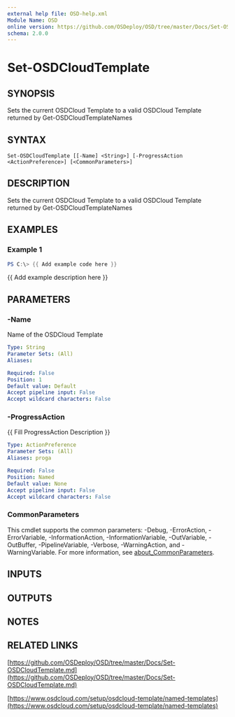 ```yaml
---
external help file: OSD-help.xml
Module Name: OSD
online version: https://github.com/OSDeploy/OSD/tree/master/Docs/Set-OSDCloudTemplate.md
schema: 2.0.0
---
```


# Set-OSDCloudTemplate

## SYNOPSIS
Sets the current OSDCloud Template to a valid OSDCloud Template returned by Get-OSDCloudTemplateNames

## SYNTAX

```
Set-OSDCloudTemplate [[-Name] <String>] [-ProgressAction <ActionPreference>] [<CommonParameters>]
```

## DESCRIPTION
Sets the current OSDCloud Template to a valid OSDCloud Template returned by Get-OSDCloudTemplateNames

## EXAMPLES

### Example 1
```powershell
PS C:\> {{ Add example code here }}
```

{{ Add example description here }}

## PARAMETERS

### -Name
Name of the OSDCloud Template

```yaml
Type: String
Parameter Sets: (All)
Aliases:

Required: False
Position: 1
Default value: Default
Accept pipeline input: False
Accept wildcard characters: False
```

### -ProgressAction
{{ Fill ProgressAction Description }}

```yaml
Type: ActionPreference
Parameter Sets: (All)
Aliases: proga

Required: False
Position: Named
Default value: None
Accept pipeline input: False
Accept wildcard characters: False
```

### CommonParameters
This cmdlet supports the common parameters: -Debug, -ErrorAction, -ErrorVariable, -InformationAction, -InformationVariable, -OutVariable, -OutBuffer, -PipelineVariable, -Verbose, -WarningAction, and -WarningVariable. For more information, see [about_CommonParameters](http://go.microsoft.com/fwlink/?LinkID=113216).

## INPUTS

## OUTPUTS

## NOTES

## RELATED LINKS

[https://github.com/OSDeploy/OSD/tree/master/Docs/Set-OSDCloudTemplate.md](https://github.com/OSDeploy/OSD/tree/master/Docs/Set-OSDCloudTemplate.md)

[https://www.osdcloud.com/setup/osdcloud-template/named-templates](https://www.osdcloud.com/setup/osdcloud-template/named-templates)

